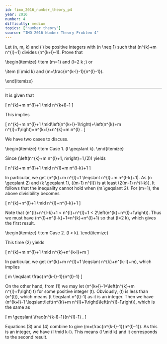 ```yaml
---
id: fimo_2016_number_theory_p4
year: 2016
number: 4
difficulty: medium
topics: ["number theory"]
source: "IMO 2016 Number Theory Problem 4"
---
```


Let \(n, m, k\) and \(l\) be positive integers with \(n \neq 1\) such that \(n^{k}+m n^{l}+1\) divides \(n^{k+l}-1\). Prove that

\begin{itemize}
 \item \(m=1\) and \(l=2 k ;\) or

 \item \(l \mid k\) and \(m=\frac{n^{k-l}-1}{n^{l}-1}\).

\end{itemize}

---
It is given that

\[
n^{k}+m n^{l}+1 \mid n^{k+l}-1
\]

This implies

\[
n^{k}+m n^{l}+1 \mid\left(n^{k+l}-1\right)+\left(n^{k}+m n^{l}+1\right)=n^{k+l}+n^{k}+m n^{l} .
\]

We have two cases to discuss.

\begin{itemize}
 \item Case 1. \(l \geqslant k\).
\end{itemize}

Since \(\left(n^{k}+m n^{l}+1, n\right)=1,(2)\) yields

\[
n^{k}+m n^{l}+1 \mid n^{l}+m n^{l-k}+1
\]

In particular, we get \(n^{k}+m n^{l}+1 \leqslant n^{l}+m n^{l-k}+1\). As \(n \geqslant 2\) and \(k \geqslant 1\), \((m-1) n^{l}\) is at least \(2(m-1) n^{l-k}\). It follows that the inequality cannot hold when \(m \geqslant 2\). For \(m=1\), the above divisibility becomes

\[
n^{k}+n^{l}+1 \mid n^{l}+n^{l-k}+1
\]

Note that \(n^{l}+n^{l-k}+1 < n^{l}+n^{l}+1 < 2\left(n^{k}+n^{l}+1\right)\). Thus we must have \(n^{l}+n^{l-k}+1=n^{k}+n^{l}+1\) so that \(l=2 k\), which gives the first result.

\begin{itemize}
 \item Case 2. \(l < k\).
\end{itemize}

This time (2) yields

\[
n^{k}+m n^{l}+1 \mid n^{k}+n^{k-l}+m
\]

In particular, we get \(n^{k}+m n^{l}+1 \leqslant n^{k}+n^{k-l}+m\), which implies

\[
m \leqslant \frac{n^{k-l}-1}{n^{l}-1}
\]

On the other hand, from (1) we may let \(n^{k+l}-1=\left(n^{k}+m n^{l}+1\right) t\) for some positive integer \(t\). Obviously, \(t\) is less than \(n^{l}\), which means \(t \leqslant n^{l}-1\) as it is an integer. Then we have \(n^{k+l}-1 \leqslant\left(n^{k}+m n^{l}+1\right)\left(n^{l}-1\right)\), which is the same as

\[
m \geqslant \frac{n^{k-l}-1}{n^{l}-1} .
\]

Equations (3) and (4) combine to give \(m=\frac{n^{k-l}-1}{n^{l}-1}\). As this is an integer, we have \(l \mid k-l\). This means \(l \mid k\) and it corresponds to the second result.
